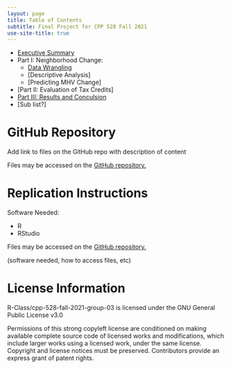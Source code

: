 ```yaml
---
layout: page
title: Table of Contents
subtitle: Final Project for CPP 528 Fall 2021
use-site-title: true
---
```


- [Executive Summary](https://r-class.github.io/cpp-528-fall-2021-group-03/analysis/exec/)
- Part I: Neighborhood Change:
  - [Data Wrangling](https://r-class.github.io/cpp-528-fall-2021-group-03/analysis/2021-10-27-ch01-data-wrangling/)
  - [Descriptive Analysis]
  - [Predicting MHV Change]
- [Part II: Evaluation of Tax Credits]
- [Part III: Results and Conculsion](https://r-class.github.io/cpp-528-fall-2021-group-03/analysis/results/)
 - [Sub list?]

# GitHub Repository

Add link to files on the GitHub repo with description of content

Files may be accessed on the [GitHub repository.](https://github.com/R-Class/cpp-528-fall-2021-group-03)

# Replication Instructions 

Software Needed:
- R
- RStudio

Files may be accessed on the [GitHub repository.](https://github.com/R-Class/cpp-528-fall-2021-group-03)

(software needed, how to access files, etc)

# License Information

R-Class/cpp-528-fall-2021-group-03 is licensed under the
GNU General Public License v3.0

Permissions of this strong copyleft license are conditioned on making available complete source code of licensed works and modifications, which include larger works using a licensed work, under the same license. Copyright and license notices must be preserved. Contributors provide an express grant of patent rights.
